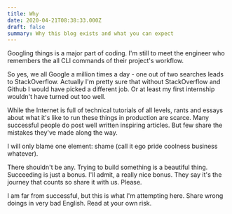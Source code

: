 ```yaml
---
title: Why
date: 2020-04-21T08:38:33.000Z
draft: false
summary: Why this blog exists and what you can expect
---
```

Googling things is a major part of coding. I'm still to meet the engineer who remembers the all CLI commands of their project's workflow.

So yes, we all Google a million times a day - one out of two searches leads to StackOverflow. Actually I'm pretty sure that without StackOverflow and Github I would have picked a different job. Or at least my first internship wouldn't have turned out too well.

While the Internet is full of technical tutorials of all levels, rants and essays about what it's like to run these things in production are scarce. Many successful people do post well written inspiring articles. But few share the mistakes they've made along the way.

I will only blame one element: shame (call it ego pride coolness business whatever).

There shouldn't be any. Trying to build something is a beautiful thing. Succeeding is just a bonus. I'll admit, a really nice bonus. They say it's the journey that counts so share it with us. Please.

I am far from successful, but this is what I'm attempting here. Share wrong doings in very bad English. Read at your own risk.